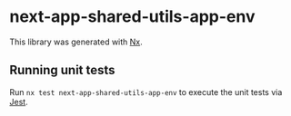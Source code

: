 # next-app-shared-utils-app-env

This library was generated with [Nx](https://nx.dev).

## Running unit tests

Run `nx test next-app-shared-utils-app-env` to execute the unit tests via [Jest](https://jestjs.io).
